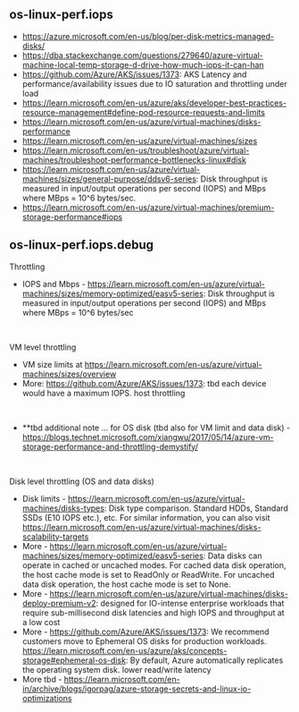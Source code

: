 ## os-linux-perf.iops

- https://azure.microsoft.com/en-us/blog/per-disk-metrics-managed-disks/
- https://dba.stackexchange.com/questions/279640/azure-virtual-machine-local-temp-storage-d-drive-how-much-iops-it-can-han
- https://github.com/Azure/AKS/issues/1373: AKS Latency and performance/availability issues due to IO saturation and throttling under load 
- https://learn.microsoft.com/en-us/azure/aks/developer-best-practices-resource-management#define-pod-resource-requests-and-limits
- https://learn.microsoft.com/en-us/azure/virtual-machines/disks-performance
- https://learn.microsoft.com/en-us/azure/virtual-machines/sizes
- https://learn.microsoft.com/en-us/troubleshoot/azure/virtual-machines/troubleshoot-performance-bottlenecks-linux#disk
- https://learn.microsoft.com/en-us/azure/virtual-machines/sizes/general-purpose/ddsv6-series: Disk throughput is measured in input/output operations per second (IOPS) and MBps where MBps = 10^6 bytes/sec.
- https://learn.microsoft.com/en-us/azure/virtual-machines/premium-storage-performance#iops

## os-linux-perf.iops.debug

Throttling
- IOPS and Mbps - https://learn.microsoft.com/en-us/azure/virtual-machines/sizes/memory-optimized/easv5-series: Disk throughput is measured in input/output operations per second (IOPS) and MBps where MBps = 10^6 bytes/sec
<br>

VM level throttling
- VM size limits at https://learn.microsoft.com/en-us/azure/virtual-machines/sizes/overview
- More: https://github.com/Azure/AKS/issues/1373: tbd each device would have a maximum IOPS. host throttling
<br>

- **tbd additional note ... for OS disk (tbd also for VM limit and data disk) - https://blogs.technet.microsoft.com/xiangwu/2017/05/14/azure-vm-storage-performance-and-throttling-demystify/
<br>

Disk level throttling (OS and data disks)
- Disk limits - https://learn.microsoft.com/en-us/azure/virtual-machines/disks-types: Disk type comparison. Standard HDDs, Standard SSDs (E10 IOPS etc.), etc. For similar information, you can also visit https://learn.microsoft.com/en-us/azure/virtual-machines/disks-scalability-targets
- More - https://learn.microsoft.com/en-us/azure/virtual-machines/sizes/memory-optimized/easv5-series: Data disks can operate in cached or uncached modes. For cached data disk operation, the host cache mode is set to ReadOnly or ReadWrite. For uncached data disk operation, the host cache mode is set to None.
- More - https://learn.microsoft.com/en-us/azure/virtual-machines/disks-deploy-premium-v2: designed for IO-intense enterprise workloads that require sub-millisecond disk latencies and high IOPS and throughput at a low cost
- More - https://github.com/Azure/AKS/issues/1373: We recommend customers move to Ephemeral OS disks for production workloads. https://learn.microsoft.com/en-us/azure/aks/concepts-storage#ephemeral-os-disk: By default, Azure automatically replicates the operating system disk. lower read/write latency
- More tbd - https://learn.microsoft.com/en-in/archive/blogs/igorpag/azure-storage-secrets-and-linux-io-optimizations
<br>
